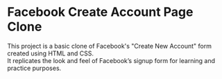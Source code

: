 # Facebook Create Account Page Clone 
This project is a basic clone of Facebook's "Create New Account" form created using HTML and CSS.
<br>
It replicates the look and feel of Facebook’s signup form for learning and practice purposes.
